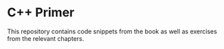 # C++ Primer

This repository contains code snippets from the book as well as exercises from the relevant chapters.
